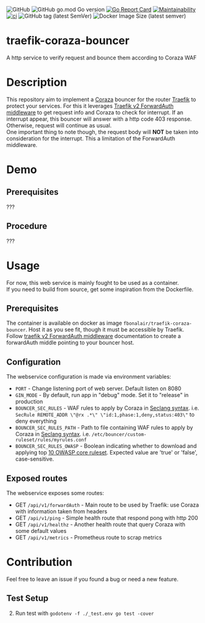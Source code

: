 ![GitHub](https://img.shields.io/github/license/fbonalair/traefik-coraza-bouncer)
![GitHub go.mod Go version](https://img.shields.io/github/go-mod/go-version/fbonalair/traefik-coraza-bouncer)
[![Go Report Card](https://goreportcard.com/badge/github.com/fbonalair/traefik-coraza-bouncer)](https://goreportcard.com/report/github.com/fbonalair/traefik-coraza-bouncer)
[![Maintainability](https://api.codeclimate.com/v1/badges/ee4236396b2c5ccbc7c0/maintainability)](https://codeclimate.com/github/fbonalair/traefik-coraza-bouncer/maintainability)
[![ci](https://github.com/fbonalair/traefik-coraza-bouncer/actions/workflows/main.yml/badge.svg)](https://github.com/fbonalair/traefik-coraza-bouncer/actions/workflows/main.yml)
![GitHub tag (latest SemVer)](https://img.shields.io/github/v/tag/fbonalair/traefik-coraza-bouncer)
![Docker Image Size (latest semver)](https://img.shields.io/docker/image-size/fbonalair/traefik-coraza-bouncer)

# traefik-coraza-bouncer
A http service to verify request and bounce them according to Coraza WAF

# Description
This repository aim to implement a [Coraza](https://coraza.io/) bouncer for the router [Traefik](https://doc.traefik.io/traefik/) to protect your services.
For this it leverages [Traefik v2 ForwardAuth middleware](https://doc.traefik.io/traefik/middlewares/http/forwardauth/) to get request info and Coraza to check for interrupt.
If an interrupt appear, this bouncer will answer with a http code 403 response. Otherwise, request will continue as usual.   
One important thing to note though, the request body will **NOT** be taken into consideration for the interrupt. This a limitation of the ForwardAuth middleware.   


# Demo
## Prerequisites
???

## Procedure
???

# Usage
For now, this web service is mainly fought to be used as a container.   
If you need to build from source, get some inspiration from the Dockerfile.

## Prerequisites
The container is available on docker as image `fbonalair/traefik-coraza-bouncer`. Host it as you see fit, though it must be accessible by Traefik.   
Follow  [traefik v2 ForwardAuth middleware](https://doc.traefik.io/traefik/middlewares/http/forwardauth/) documentation to create a forwardAuth middle pointing to your bouncer host.   

## Configuration
The webservice configuration is made via environment variables:

* `PORT`                                - Change listening port of web server. Default listen on 8080
* `GIN_MODE`                            - By default, run app in "debug" mode. Set it to "release" in production
* `BOUNCER_SEC_RULES`                   - WAF rules to apply by Coraza in [Seclang syntax](https://coraza.io/docs/seclang/syntax/). i.e. `SecRule REMOTE_ADDR \"@rx .*\" \"id:1,phase:1,deny,status:403\"` to deny everything
* `BOUNCER_SEC_RULES_PATH`              - Path to file containing WAF rules to apply by Coraza in [Seclang syntax](https://coraza.io/docs/seclang/syntax/). i.e. `/etc/bouncer/custom-ruleset/rules/myrules.conf`
* `BOUNCER_SEC_RULES_OWASP`             - Boolean indicating whether  to download and applying top [10 OWASP core ruleset](https://coraza.io/docs/tutorials/coreruleset/). Expected value are 'true' or 'false', case-sensitive.

## Exposed routes
The webservice exposes some routes:

* GET `/api/v1/forwardAuth`             - Main route to be used by Traefik: use Coraza with information taken from headers
* GET `/api/v1/ping`                    - Simple health route that respond pong with http 200
* GET `/api/v1/healthz`                 - Another health route that query Coraza with some default values
* GET `/api/v1/metrics`                 - Prometheus route to scrap metrics

# Contribution
Feel free to leave an issue if you found a bug or need a new feature.

## Test Setup
2. Run test with `godotenv -f ./_test.env go test -cover`